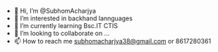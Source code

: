 - 👋 Hi, I’m @SubhomAcharjya
- 👀 I’m interested in backhand lannguages
- 🌱 I’m currently learning Bsc.IT CTIS 
- 💞️ I’m looking to collaborate on ...
- 📫 How to reach me subhomacharjya38@gmail.com or 8617280361 

<!---
SubhomAcharjya/SubhomAcharjya is a ✨ special ✨ repository because its `README.md` (this file) appears on your GitHub profile.
You can click the Preview link to take a look at your changes.
--->

